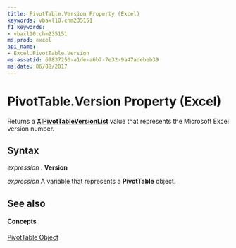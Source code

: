 ```yaml
---
title: PivotTable.Version Property (Excel)
keywords: vbaxl10.chm235151
f1_keywords:
- vbaxl10.chm235151
ms.prod: excel
api_name:
- Excel.PivotTable.Version
ms.assetid: 69837256-a1de-a6b7-7e32-9a47adebeb39
ms.date: 06/08/2017
---
```



# PivotTable.Version Property (Excel)

Returns a  **[XlPivotTableVersionList](Excel.XlPivotTableVersionList.md)** value that represents the Microsoft Excel version number.


## Syntax

 _expression_ . **Version**

 _expression_ A variable that represents a **PivotTable** object.


## See also


#### Concepts


[PivotTable Object](Excel.PivotTable.md)

